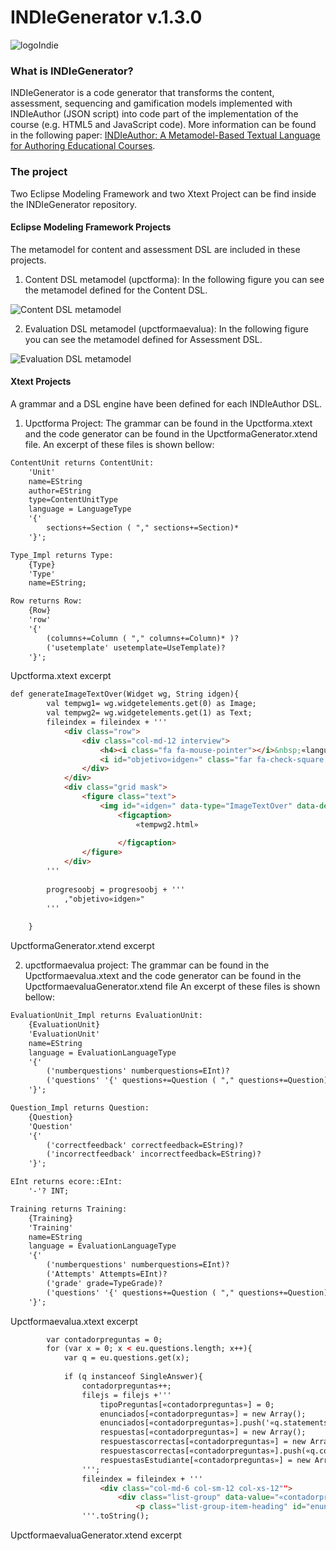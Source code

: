# INDIeGenerator v.1.3.0

![logoIndie](http://indie.upct.es/images/logos/indie_vertical_ColorOscuro_small.png)

### What is INDIeGenerator?

INDIeGenerator is a code generator that transforms the content, assessment, sequencing and gamification models implemented with INDIeAuthor 
(JSON script) into code part of the implementation of the course (e.g. HTML5 and JavaScript code). More information can be found in the 
following paper: [INDIeAuthor: A Metamodel-Based Textual Language for Authoring Educational Courses](https://ieeexplore.ieee.org/document/8693779).

### The project

Two Eclipse Modeling Framework and two Xtext Project can be find inside the INDIeGenerator repository.

#### Eclipse Modeling Framework Projects
The metamodel for content and assessment DSL are included in these projects.

1) Content DSL metamodel (upctforma): In the following figure you can see the metamodel defined for the Content DSL.

![Content DSL metamodel](http://indie.upct.es/indiegenerator/upctforma.jpg)

2) Evaluation DSL metamodel (upctformaevalua): In the following figure you can see the metamodel defined for Assessment DSL.

![Evaluation DSL metamodel](http://indie.upct.es/indiegenerator/upctformaevalua.jpg)

#### Xtext Projects

A grammar and a DSL engine have been defined for each INDIeAuthor DSL.

1) Upctforma Project: The grammar can be found in the Upctforma.xtext and the code generator can be found in the UpctformaGenerator.xtend file. 
An excerpt of these files is shown bellow:

```html
ContentUnit returns ContentUnit:
	'Unit'
	name=EString
	author=EString
	type=ContentUnitType
	language = LanguageType
	'{'
		sections+=Section ( "," sections+=Section)*
	'}';

Type_Impl returns Type:
	{Type}
	'Type'
	name=EString;

Row returns Row:
	{Row}
	'row'
	'{'
		(columns+=Column ( "," columns+=Column)* )?
		('usetemplate' usetemplate=UseTemplate)?
	'}';
```
Upctforma.xtext excerpt

```html
def generateImageTextOver(Widget wg, String idgen){
		val tempwg1= wg.widgetelements.get(0) as Image;
		val tempwg2= wg.widgetelements.get(1) as Text;	
		fileindex = fileindex + '''			
			<div class="row">
				<div class="col-md-12 interview">
					<h4><i class="fa fa-mouse-pointer"></i>&nbsp;«language.get(9)» </h4>
					<i id="objetivo«idgen»" class="far fa-check-square fa-2x" aria-hidden="true"></i>
				</div>
			</div>
			<div class="grid mask">
				<figure class="text">
					<img id="«idgen»" data-type="ImageTextOver" data-desc="«wg.name»" class="img-responsive mano btnmostrar control_objetivo_unico_click" title="Imagen" alt="figcaption" src="«tempwg1.url»">
				    	<figcaption>
				    		«tempwg2.html»
				    		
				        </figcaption>
				</figure>
			</div>		
		'''
		
		progresoobj = progresoobj + '''
			,"objetivo«idgen»"
		'''
		
	}
```
UpctformaGenerator.xtend excerpt



2) upctformaevalua project: The grammar can be found in the Upctformaevalua.xtext and the code generator can be found in the UpctformaevaluaGenerator.xtend file
An excerpt of these files is shown bellow:

```html
EvaluationUnit_Impl returns EvaluationUnit:
	{EvaluationUnit}
	'EvaluationUnit'
	name=EString
	language = EvaluationLanguageType
	'{'
		('numberquestions' numberquestions=EInt)?
		('questions' '{' questions+=Question ( "," questions+=Question)* '}' )?
	'}';

Question_Impl returns Question:
	{Question}
	'Question'
	'{'
		('correctfeedback' correctfeedback=EString)?
		('incorrectfeedback' incorrectfeedback=EString)?
	'}';

EInt returns ecore::EInt:
	'-'? INT;

Training returns Training:
	{Training}
	'Training'
	name=EString
	language = EvaluationLanguageType
	'{'
		('numberquestions' numberquestions=EInt)?
		('Attempts' Attempts=EInt)?
		('grade' grade=TypeGrade)?
		('questions' '{' questions+=Question ( "," questions+=Question)* '}' )?
	'}';
```
Upctformaevalua.xtext excerpt

```html
		var contadorpreguntas = 0;
		for (var x = 0; x < eu.questions.length; x++){			
			var q = eu.questions.get(x);
				
			if (q instanceof SingleAnswer){
				contadorpreguntas++;
				filejs = filejs +'''				
					tipoPreguntas[«contadorpreguntas»] = 0;	
					enunciados[«contadorpreguntas»] = new Array();
					enunciados[«contadorpreguntas»].push('«q.statements.text»');
					respuestas[«contadorpreguntas»] = new Array();
					respuestascorrectas[«contadorpreguntas»] = new Array();
					respuestascorrectas[«contadorpreguntas»].push(«q.correctanswer»);
					respuestasEstudiante[«contadorpreguntas»] = new Array();
				''';	
				fileindex = fileindex + '''
					<div class="col-md-6 col-sm-12 col-xs-12"">
    					<div class="list-group" data-value="«contadorpreguntas»">
					        <p class="list-group-item-heading" id="enunciado«contadorpreguntas»" data-value="«contadorpreguntas»" >«q.statements.text»</br><span class="tipoPregunta"> «language.get(1)»</span></p>
				'''.toString();
```
UpctformaevaluaGenerator.xtend excerpt
